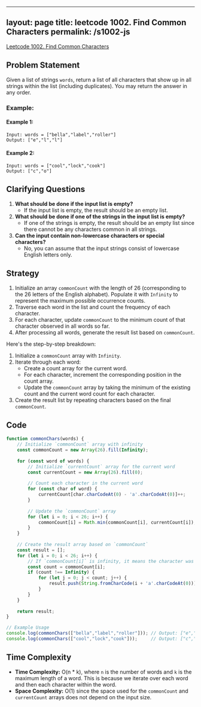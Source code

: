 
---
layout: page
title: leetcode 1002. Find Common Characters
permalink: /s1002-js
---
[Leetcode 1002. Find Common Characters](https://algoadvance.github.io/algoadvance/l1002)
## Problem Statement
Given a list of strings `words`, return a list of all characters that show up in all strings within the list (including duplicates). You may return the answer in any order.

### Example:
#### Example 1:
```
Input: words = ["bella","label","roller"]
Output: ["e","l","l"]
```

#### Example 2:
```
Input: words = ["cool","lock","cook"]
Output: ["c","o"]
```

## Clarifying Questions
1. **What should be done if the input list is empty?**
   - If the input list is empty, the result should be an empty list.
2. **What should be done if one of the strings in the input list is empty?**
   - If one of the strings is empty, the result should be an empty list since there cannot be any characters common in all strings.
3. **Can the input contain non-lowercase characters or special characters?**
   - No, you can assume that the input strings consist of lowercase English letters only.

## Strategy
1. Initialize an array `commonCount` with the length of 26 (corresponding to the 26 letters of the English alphabet). Populate it with `Infinity` to represent the maximum possible occurrence counts.
2. Traverse each word in the list and count the frequency of each character.
3. For each character, update `commonCount` to the minimum count of that character observed in all words so far.
4. After processing all words, generate the result list based on `commonCount`.

Here's the step-by-step breakdown:
1. Initialize a `commonCount` array with `Infinity`.
2. Iterate through each word:
   - Create a count array for the current word.
   - For each character, increment the corresponding position in the count array.
   - Update the `commonCount` array by taking the minimum of the existing count and the current word count for each character.
3. Create the result list by repeating characters based on the final `commonCount`.

## Code
```javascript
function commonChars(words) {
    // Initialize `commonCount` array with infinity
    const commonCount = new Array(26).fill(Infinity);
    
    for (const word of words) {
        // Initialize `currentCount` array for the current word
        const currentCount = new Array(26).fill(0);
        
        // Count each character in the current word
        for (const char of word) {
            currentCount[char.charCodeAt(0) - 'a'.charCodeAt(0)]++;
        }
        
        // Update the `commonCount` array
        for (let i = 0; i < 26; i++) {
            commonCount[i] = Math.min(commonCount[i], currentCount[i]);
        }
    }
    
    // Create the result array based on `commonCount`
    const result = [];
    for (let i = 0; i < 26; i++) {
        // If `commonCount[i]` is infinity, it means the character was not found in any word.
        const count = commonCount[i];
        if (count !== Infinity) {
            for (let j = 0; j < count; j++) {
                result.push(String.fromCharCode(i + 'a'.charCodeAt(0)));
            }
        }
    }
    
    return result;
}

// Example Usage
console.log(commonChars(["bella","label","roller"])); // Output: ["e","l","l"]
console.log(commonChars(["cool","lock","cook"]));     // Output: ["c","o"]
```

## Time Complexity
- **Time Complexity:** O(n * k), where `n` is the number of words and `k` is the maximum length of a word. This is because we iterate over each word and then each character within the word.
- **Space Complexity:** O(1) since the space used for the `commonCount` and `currentCount` arrays does not depend on the input size.